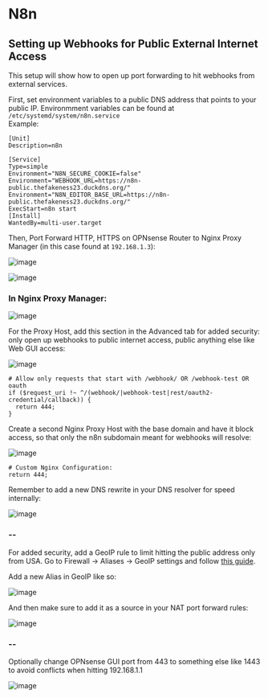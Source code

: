 # N8n


## Setting up Webhooks for Public External Internet Access

This setup will show how to open up port forwarding to hit webhooks from external services.  

First, set environment variables to a public DNS address that points to your public IP. Environmment variables can be found at `/etc/systemd/system/n8n.service`  
Example:  
```
[Unit]
Description=n8n

[Service]
Type=simple
Environment="N8N_SECURE_COOKIE=false"
Environment="WEBHOOK_URL=https://n8n-public.thefakeness23.duckdns.org/"
Environment="N8N_EDITOR_BASE_URL=https://n8n-public.thefakeness23.duckdns.org/"
ExecStart=n8n start
[Install]
WantedBy=multi-user.target
```

Then, Port Forward HTTP, HTTPS on OPNsense Router to Nginx Proxy Manager (in this case found at `192.168.1.3`):  
  
![image](https://github.com/user-attachments/assets/e03d764d-064c-412d-a1b8-286b361a2157)  

![image](https://github.com/user-attachments/assets/b316b123-5598-4fce-a2a3-6160bc21c4a8)  

### In Nginx Proxy Manager:  

![image](https://github.com/user-attachments/assets/af72947f-a6ab-4577-abc1-43119ebdaa66)  

For the Proxy Host, add this section in the Advanced tab for added security: only open up webhooks to public internet access, public anything else like Web GUI access:  
  
![image](https://github.com/user-attachments/assets/344de078-4b5a-4f98-8831-1a3c67847b9a)  


```
# Allow only requests that start with /webhook/ OR /webhook-test OR oauth
if ($request_uri !~ ^/(webhook/|webhook-test|rest/oauth2-credential/callback)) {
  return 444;
}
```
  
Create a second Nginx Proxy Host with the base domain and have it block access, so that only the n8n subdomain meant for webhooks will resolve:  
  
![image](https://github.com/user-attachments/assets/39c391b5-eea2-482a-90da-82e6d6faf6a0)  


```
# Custom Nginx Configuration:
return 444;
```  

Remember to add a new DNS rewrite in your DNS resolver for speed internally: 

![image](https://github.com/user-attachments/assets/7c91a3b0-659e-48d1-be54-1e7536c16479)  

### --

For added security, add a GeoIP rule to limit hitting the public address only from USA. Go to Firewall -> Aliases -> GeoIP settings and follow [this guide](https://docs.opnsense.org/manual/how-tos/maxmind_geo_ip.html).  

Add a new Alias in GeoIP like so:  

![image](https://github.com/user-attachments/assets/277b83af-1a29-40b5-a01b-b3301fb5c235)  

And then make sure to add it as a source in your NAT port forward rules:  

![image](https://github.com/user-attachments/assets/41ec5a8b-1ec8-4e24-9ed4-b6f18b4552c4)  
  
### --

Optionally change OPNsense GUI port from 443 to something else like 1443 to avoid conflicts when hitting 192.168.1.1  

![image](https://github.com/user-attachments/assets/a57d2fdb-6486-4efc-ab45-bb00bc6b6e17)  



